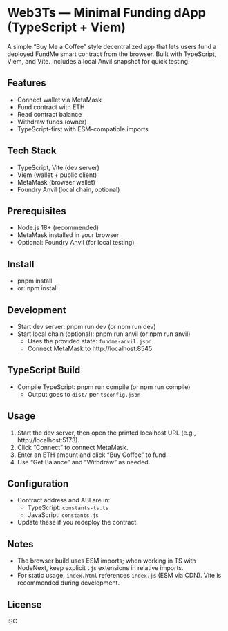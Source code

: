 # Web3Ts — Minimal Funding dApp (TypeScript + Viem)

A simple “Buy Me a Coffee” style decentralized app that lets users fund a deployed FundMe smart contract from the browser. Built with TypeScript, Viem, and Vite. Includes a local Anvil snapshot for quick testing.

## Features
- Connect wallet via MetaMask
- Fund contract with ETH
- Read contract balance
- Withdraw funds (owner)
- TypeScript-first with ESM-compatible imports

## Tech Stack
- TypeScript, Vite (dev server)
- Viem (wallet + public client)
- MetaMask (browser wallet)
- Foundry Anvil (local chain, optional)

## Prerequisites
- Node.js 18+ (recommended)
- MetaMask installed in your browser
- Optional: Foundry Anvil (for local testing)

## Install
- pnpm install
- or: npm install

## Development
- Start dev server: pnpm run dev (or npm run dev)
- Start local chain (optional): pnpm run anvil (or npm run anvil)
  - Uses the provided state: `fundme-anvil.json`
  - Connect MetaMask to http://localhost:8545

## TypeScript Build
- Compile TypeScript: pnpm run compile (or npm run compile)
  - Output goes to `dist/` per `tsconfig.json`

## Usage
1. Start the dev server, then open the printed localhost URL (e.g., http://localhost:5173).
2. Click “Connect” to connect MetaMask.
3. Enter an ETH amount and click “Buy Coffee” to fund.
4. Use “Get Balance” and “Withdraw” as needed.

## Configuration
- Contract address and ABI are in:
  - TypeScript: `constants-ts.ts`
  - JavaScript: `constants.js`
- Update these if you redeploy the contract.

## Notes
- The browser build uses ESM imports; when working in TS with NodeNext, keep explicit `.js` extensions in relative imports.
- For static usage, `index.html` references `index.js` (ESM via CDN). Vite is recommended during development.

## License
ISC
